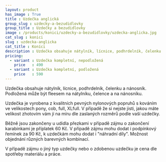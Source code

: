 ```yaml
---
layout: product
has_image : True
title : Uzdečka anglická
group_slug : uzdecky-a-bezudidlovky
group_title : Uzdečky a bezudidlovky
image : /products/konici/uzdecky-a-bezudidlovky/uzdecka-anglicka.jpg
cat_slug : konici
slug : uzdecka-anglicka
cat_title : Koníci
description : Uzdečka obsahuje nátylník, lícnice, podhrdelník, čelenku a nánosník.Podložená může být fleesem na nátylníku, čelence a na nánosníku.
pricing:
  - variant : Uzdečka kompletní, nepodložená
    price   : 490
  - variant : Uzdečka kompletní, podložená
    price   : 590
---
```


Uzdečka obsahuje nátylník, lícnice, podhrdelník, čelenku a nánosník.
Podložená může být fleesem na nátylníku, čelence a na nánosníku.

Uzdečka je vyrobena z kvalitních pevných nylonových popruhů s kováním ve velikostech pony, cob, full, XLfull.
V případě že si nejste jisti, jakou máte velikost zhotovím vám jí na míru dle zaslaných rozměrů podle vaší uzdečky.

Běžně jsou zakončeny u udidla přezkami v případě zájmu o zakončení karabinkami je příplatek 60&nbsp;Kč.
V případě zájmu mohu dodat i podpínkový řemínek za 90&nbsp;Kč, k uzdečkám mohu dodat i "náhradní díly".
Možnost objednání různých barevných kombinací.


V případě zájmu o jiný typ uzdečky nebo o zdobenou uzdečku je cena dle spotřeby materiálu a práce.

